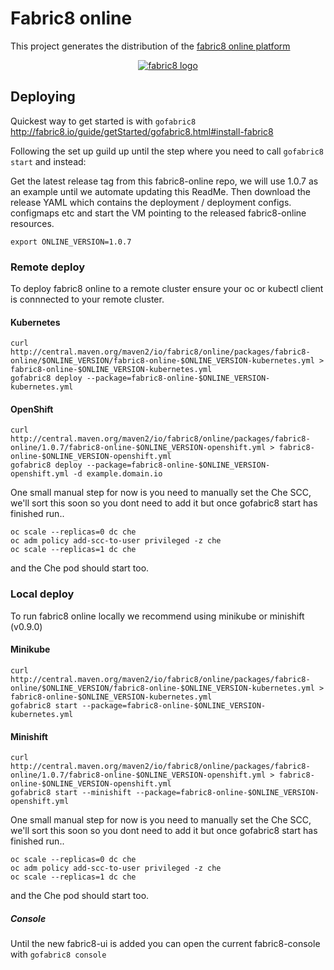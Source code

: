 # Fabric8 online

This project generates the distribution of the [fabric8 online platform](https://fabric8.io/)

 <p align="center">
   <a href="http://fabric8.io/">
    <img src="https://raw.githubusercontent.com/fabric8io/fabric8/master/docs/images/cover/cover_small.png" alt="fabric8 logo"/>
   </a>
 </p>

## Deploying

Quickest way to get started is with `gofabric8`
http://fabric8.io/guide/getStarted/gofabric8.html#install-fabric8

Following the set up guild up until the step where you need to call `gofabric8 start` and instead:

Get the latest release tag from this fabric8-online repo, we will use 1.0.7 as an example until we automate updating this ReadMe.  Then download the release YAML which contains the deployment / deployment configs. configmaps etc and start the VM pointing to the released fabric8-online resources.

```
export ONLINE_VERSION=1.0.7
```

### Remote deploy

To deploy fabric8 online to a remote cluster ensure your oc or kubectl client is connnected to your remote cluster.

#### Kubernetes

```
curl  http://central.maven.org/maven2/io/fabric8/online/packages/fabric8-online/$ONLINE_VERSION/fabric8-online-$ONLINE_VERSION-kubernetes.yml > fabric8-online-$ONLINE_VERSION-kubernetes.yml
gofabric8 deploy --package=fabric8-online-$ONLINE_VERSION-kubernetes.yml
```

#### OpenShift

```
curl  http://central.maven.org/maven2/io/fabric8/online/packages/fabric8-online/1.0.7/fabric8-online-$ONLINE_VERSION-openshift.yml > fabric8-online-$ONLINE_VERSION-openshift.yml
gofabric8 deploy --package=fabric8-online-$ONLINE_VERSION-openshift.yml -d example.domain.io
```
One small manual step for now is you need to manually set the Che SCC, we'll sort this soon so you dont need to add it but once gofabric8 start has finished run..
```
oc scale --replicas=0 dc che
oc adm policy add-scc-to-user privileged -z che
oc scale --replicas=1 dc che
```
and the Che pod should start too.

### Local deploy

To run fabric8 online locally we recommend using minikube or minishift (v0.9.0)

#### Minikube

```
curl  http://central.maven.org/maven2/io/fabric8/online/packages/fabric8-online/$ONLINE_VERSION/fabric8-online-$ONLINE_VERSION-kubernetes.yml > fabric8-online-$ONLINE_VERSION-kubernetes.yml
gofabric8 start --package=fabric8-online-$ONLINE_VERSION-kubernetes.yml
```

#### Minishift

```
curl  http://central.maven.org/maven2/io/fabric8/online/packages/fabric8-online/1.0.7/fabric8-online-$ONLINE_VERSION-openshift.yml > fabric8-online-$ONLINE_VERSION-openshift.yml
gofabric8 start --minishift --package=fabric8-online-$ONLINE_VERSION-openshift.yml
```
One small manual step for now is you need to manually set the Che SCC, we'll sort this soon so you dont need to add it but once gofabric8 start has finished run..
```
oc scale --replicas=0 dc che
oc adm policy add-scc-to-user privileged -z che
oc scale --replicas=1 dc che
```
and the Che pod should start too.

##### Console

Until the new fabric8-ui is added you can open the current fabric8-console with `gofabric8 console`
